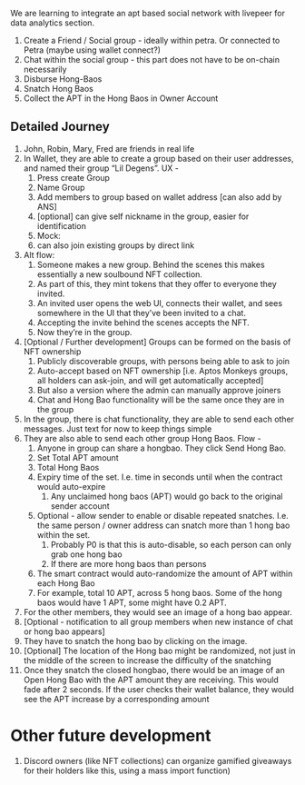 We are learning to integrate an apt based social network with livepeer for data analytics section.

1. Create a Friend / Social group - ideally within petra. Or connected to Petra (maybe using wallet connect?)
2. Chat within the social group - this part does not have to be on-chain necessarily
3. Disburse Hong-Baos
4. Snatch Hong Baos
5. Collect the APT in the Hong Baos in Owner Account

## Detailed Journey

1. John, Robin, Mary, Fred are friends in real life
2. In Wallet, they are able to create a group based on their user addresses, and named their group “Lil Degens”. UX -
    1. Press create Group
    2. Name Group
    3. Add members to group based on wallet address [can also add by ANS]
    4. [optional] can give self nickname in the group, easier for identification
    5. Mock: 
    6. can also join existing groups by direct link
3. Alt flow: 
    1. Someone makes a new group. Behind the scenes this makes essentially a new soulbound NFT collection.
    2. As part of this, they mint tokens that they offer to everyone they invited.
    3. An invited user opens the web UI, connects their wallet, and sees somewhere in the UI that they’ve been invited to a chat.
    4. Accepting the invite behind the scenes accepts the NFT.
    5. Now they’re in the group.
4. [Optional / Further development] Groups can be formed on the basis of NFT ownership
    1. Publicly discoverable groups, with persons being able to ask to join
    2. Auto-accept based on NFT ownership [i.e. Aptos Monkeys groups, all holders can ask-join, and will get automatically accepted]
    3. But also a version where the admin can manually approve joiners
    4. Chat and Hong Bao functionality will be the same once they are in the group
5. In the group, there is chat functionality, they are able to send each other messages. Just text for now to keep things simple
6. They are also able to send each other group Hong Baos. Flow - 
    1. Anyone in group can share a hongbao. They click Send Hong Bao. 
    2. Set Total APT amount
    3. Total Hong Baos
    4. Expiry time of the set. I.e. time in seconds until when the contract would auto-expire
        1. Any unclaimed hong baos (APT) would go back to the original sender account
    5. Optional - allow sender to enable or disable repeated snatches. I.e. the same person / owner address can snatch more than 1 hong bao within the set. 
        1. Probably P0 is that this is auto-disable, so each person can only grab one hong bao
        2. If there are more hong baos than persons 
    6. The smart contract would auto-randomize the amount of APT within each Hong Bao
    7. For example, total 10 APT, across 5 hong baos. Some of the hong baos would have 1 APT, some might have 0.2 APT.
7. For the other members, they would see an image of a hong bao appear.
8. [Optional - notification to all group members when new instance of chat or hong bao appears]
9. They have to snatch the hong bao by clicking on the image. 
10. [Optional] The location of the Hong bao might be randomized, not just in the middle of the screen to increase the difficulty of the snatching
11. Once they snatch the closed hongbao, there would be an image of an Open Hong Bao with the APT amount they are receiving. This would fade after 2 seconds. If the user checks their wallet balance, they would see the APT increase by a corresponding amount

# Other future development

1. Discord owners (like NFT collections) can organize gamified giveaways for their holders like this, using a mass import function)
